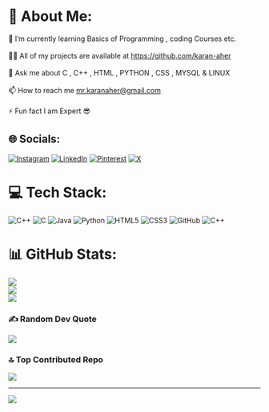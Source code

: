 # 💫 About Me:
🌱 I’m currently learning Basics of Programming , coding Courses etc.<br><br>👨‍💻 All of my projects are available at https://github.com/karan-aher<br><br>💬 Ask me about C , C++ , HTML , PYTHON , CSS , MYSQL & LINUX<br><br>📫 How to reach me mr.karanaher@gmail.com<br><br>⚡ Fun fact I am Expert 😎 


## 🌐 Socials:
[![Instagram](https://img.shields.io/badge/Instagram-%23E4405F.svg?logo=Instagram&logoColor=white)](https://instagram.com/its_karan_aher_07) [![LinkedIn](https://img.shields.io/badge/LinkedIn-%230077B5.svg?logo=linkedin&logoColor=white)](https://linkedin.com/in/KaranGaneshAher) [![Pinterest](https://img.shields.io/badge/Pinterest-%23E60023.svg?logo=Pinterest&logoColor=white)](https://pinterest.com/mrkaranaher) [![X](https://img.shields.io/badge/X-black.svg?logo=X&logoColor=white)](https://x.com/karan_aher_96k) 

# 💻 Tech Stack:
![C++](https://img.shields.io/badge/c++-%2300599C.svg?style=for-the-badge&logo=c%2B%2B&logoColor=white) ![C](https://img.shields.io/badge/c-%2300599C.svg?style=for-the-badge&logo=c&logoColor=white) ![Java](https://img.shields.io/badge/java-%23ED8B00.svg?style=for-the-badge&logo=openjdk&logoColor=white) ![Python](https://img.shields.io/badge/python-3670A0?style=for-the-badge&logo=python&logoColor=ffdd54) ![HTML5](https://img.shields.io/badge/html5-%23E34F26.svg?style=for-the-badge&logo=html5&logoColor=white) ![CSS3](https://img.shields.io/badge/css3-%231572B6.svg?style=for-the-badge&logo=css3&logoColor=white) ![GitHub](https://img.shields.io/badge/github-%23121011.svg?style=for-the-badge&logo=github&logoColor=white) ![C++](https://img.shields.io/badge/c++-%2300599C.svg?style=for-the-badge&logo=c%2B%2B&logoColor=white)
# 📊 GitHub Stats:
![](https://github-readme-stats.vercel.app/api?username=karan-aher&theme=radical&hide_border=false&include_all_commits=false&count_private=true)<br/>
![](https://github-readme-streak-stats.herokuapp.com/?user=karan-aher&theme=radical&hide_border=false)<br/>
![](https://github-readme-stats.vercel.app/api/top-langs/?username=karan-aher&theme=radical&hide_border=false&include_all_commits=false&count_private=true&layout=compact)

### ✍️ Random Dev Quote
![](https://quotes-github-readme.vercel.app/api?type=horizontal&theme=radical)

### 🔝 Top Contributed Repo
![](https://github-contributor-stats.vercel.app/api?username=karan-aher&limit=5&theme=radical&combine_all_yearly_contributions=true)

---
[![](https://visitcount.itsvg.in/api?id=karan-aher&icon=7&color=10)](https://visitcount.itsvg.in)

<!-- Proudly created with GPRM ( https://gprm.itsvg.in ) -->
